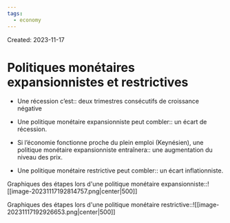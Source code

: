 ```yaml
---
tags:
  - economy
---
```

Created: 2023-11-17

# Politiques monétaires expansionnistes et restrictives
- Une récession c’est:: deux trimestres consécutifs de croissance négative
<!--SR:!2023-11-26,4,210-->
- Une politique monétaire expansionniste peut combler:: un écart de récession.
<!--SR:!2023-11-30,9,250-->
- Si l’économie fonctionne proche du plein emploi (Keynésien), une politique monétaire expansionniste entraînera:: une augmentation du niveau des prix.
<!--SR:!2023-12-01,10,250-->
- Une politique monétaire restrictive peut combler:: un écart inflationniste.
<!--SR:!2023-11-28,7,250-->

Graphiques des étapes lors d'une politique monétaire expansionniste::![[image-20231117192814757.png|center|500]]
<!--SR:!2023-11-25,4,230-->
Graphiques des étapes lors d'une politique monétaire restrictive::![[image-20231117192926653.png|center|500]]
<!--SR:!2023-11-29,8,250-->





